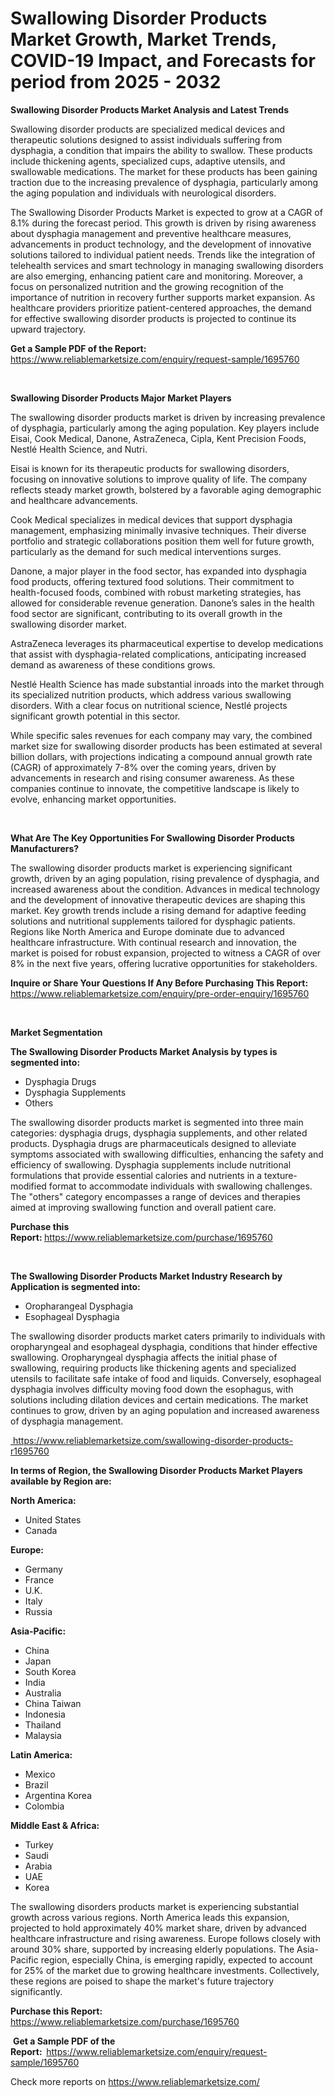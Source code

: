 <p><h1>Swallowing Disorder Products Market Growth, Market Trends, COVID-19 Impact, and Forecasts for period from 2025 - 2032</h1></p><p><strong>Swallowing Disorder Products Market Analysis and Latest Trends</strong></p>
<p><p>Swallowing disorder products are specialized medical devices and therapeutic solutions designed to assist individuals suffering from dysphagia, a condition that impairs the ability to swallow. These products include thickening agents, specialized cups, adaptive utensils, and swallowable medications. The market for these products has been gaining traction due to the increasing prevalence of dysphagia, particularly among the aging population and individuals with neurological disorders.</p><p>The Swallowing Disorder Products Market is expected to grow at a CAGR of 8.1% during the forecast period. This growth is driven by rising awareness about dysphagia management and preventive healthcare measures, advancements in product technology, and the development of innovative solutions tailored to individual patient needs. Trends like the integration of telehealth services and smart technology in managing swallowing disorders are also emerging, enhancing patient care and monitoring. Moreover, a focus on personalized nutrition and the growing recognition of the importance of nutrition in recovery further supports market expansion. As healthcare providers prioritize patient-centered approaches, the demand for effective swallowing disorder products is projected to continue its upward trajectory.</p></p>
<p><strong>Get a Sample PDF of the Report:&nbsp;</strong> <a href="https://www.reliablemarketsize.com/enquiry/request-sample/1695760?utm_campaign=3016&utm_medium=2&utm_source=Github&utm_content=ia&utm_term=27032025&utm_id=swallowing-disorder-products">https://www.reliablemarketsize.com/enquiry/request-sample/1695760</a></p>
<p>&nbsp;</p>
<p><strong>Swallowing Disorder Products Major Market Players</strong></p>
<p><p>The swallowing disorder products market is driven by increasing prevalence of dysphagia, particularly among the aging population. Key players include Eisai, Cook Medical, Danone, AstraZeneca, Cipla, Kent Precision Foods, Nestlé Health Science, and Nutri. </p><p>Eisai is known for its therapeutic products for swallowing disorders, focusing on innovative solutions to improve quality of life. The company reflects steady market growth, bolstered by a favorable aging demographic and healthcare advancements. </p><p>Cook Medical specializes in medical devices that support dysphagia management, emphasizing minimally invasive techniques. Their diverse portfolio and strategic collaborations position them well for future growth, particularly as the demand for such medical interventions surges.</p><p>Danone, a major player in the food sector, has expanded into dysphagia food products, offering textured food solutions. Their commitment to health-focused foods, combined with robust marketing strategies, has allowed for considerable revenue generation. Danone’s sales in the health food sector are significant, contributing to its overall growth in the swallowing disorder market.</p><p>AstraZeneca leverages its pharmaceutical expertise to develop medications that assist with dysphagia-related complications, anticipating increased demand as awareness of these conditions grows. </p><p>Nestlé Health Science has made substantial inroads into the market through its specialized nutrition products, which address various swallowing disorders. With a clear focus on nutritional science, Nestlé projects significant growth potential in this sector.</p><p>While specific sales revenues for each company may vary, the combined market size for swallowing disorder products has been estimated at several billion dollars, with projections indicating a compound annual growth rate (CAGR) of approximately 7-8% over the coming years, driven by advancements in research and rising consumer awareness. As these companies continue to innovate, the competitive landscape is likely to evolve, enhancing market opportunities.</p></p>
<p>&nbsp;</p>
<p><strong>What Are The Key Opportunities For Swallowing Disorder Products Manufacturers?</strong></p>
<p><p>The swallowing disorder products market is experiencing significant growth, driven by an aging population, rising prevalence of dysphagia, and increased awareness about the condition. Advances in medical technology and the development of innovative therapeutic devices are shaping this market. Key growth trends include a rising demand for adaptive feeding solutions and nutritional supplements tailored for dysphagic patients. Regions like North America and Europe dominate due to advanced healthcare infrastructure. With continual research and innovation, the market is poised for robust expansion, projected to witness a CAGR of over 8% in the next five years, offering lucrative opportunities for stakeholders.</p></p>
<p><strong>Inquire or Share Your Questions If Any Before Purchasing This Report:</strong> <a href="https://www.reliablemarketsize.com/enquiry/pre-order-enquiry/1695760?utm_campaign=3016&utm_medium=2&utm_source=Github&utm_content=ia&utm_term=27032025&utm_id=swallowing-disorder-products">https://www.reliablemarketsize.com/enquiry/pre-order-enquiry/1695760</a></p>
<p>&nbsp;</p>
<p><strong>Market Segmentation</strong></p>
<p><strong>The Swallowing Disorder Products Market Analysis by types is segmented into:</strong></p>
<p><ul><li>Dysphagia Drugs</li><li>Dysphagia Supplements</li><li>Others</li></ul></p>
<p><p>The swallowing disorder products market is segmented into three main categories: dysphagia drugs, dysphagia supplements, and other related products. Dysphagia drugs are pharmaceuticals designed to alleviate symptoms associated with swallowing difficulties, enhancing the safety and efficiency of swallowing. Dysphagia supplements include nutritional formulations that provide essential calories and nutrients in a texture-modified format to accommodate individuals with swallowing challenges. The "others" category encompasses a range of devices and therapies aimed at improving swallowing function and overall patient care.</p></p>
<p><strong>Purchase this Report:&nbsp;</strong><a href="https://www.reliablemarketsize.com/purchase/1695760?utm_campaign=3016&utm_medium=2&utm_source=Github&utm_content=ia&utm_term=27032025&utm_id=swallowing-disorder-products">https://www.reliablemarketsize.com/purchase/1695760</a></p>
<p>&nbsp;</p>
<p><strong>The Swallowing Disorder Products Market Industry Research by Application is segmented into:</strong></p>
<p><ul><li>Oropharangeal Dysphagia</li><li>Esophageal Dysphagia</li></ul></p>
<p><p>The swallowing disorder products market caters primarily to individuals with oropharyngeal and esophageal dysphagia, conditions that hinder effective swallowing. Oropharyngeal dysphagia affects the initial phase of swallowing, requiring products like thickening agents and specialized utensils to facilitate safe intake of food and liquids. Conversely, esophageal dysphagia involves difficulty moving food down the esophagus, with solutions including dilation devices and certain medications. The market continues to grow, driven by an aging population and increased awareness of dysphagia management.</p></p>
<p><a href="https://www.reliablemarketsize.com/swallowing-disorder-products-r1695760?utm_campaign=3016&utm_medium=2&utm_source=Github&utm_content=ia&utm_term=27032025&utm_id=swallowing-disorder-products">&nbsp;https://www.reliablemarketsize.com/swallowing-disorder-products-r1695760</a></p>
<p><strong>In terms of Region, the Swallowing Disorder Products Market Players available by Region are:</strong></p>
<p>
    <p> <strong> North America: </strong>
        <ul>
            <li>United States</li>
            <li>Canada</li>
        </ul>
        </p> 
    <p> <strong> Europe: </strong>
        <ul>
            <li>Germany</li>
            <li>France</li>
            <li>U.K.</li>
            <li>Italy</li>
            <li>Russia</li>
        </ul>
        </p> 
    <p> <strong> Asia-Pacific: </strong>
        <ul>
            <li>China</li>
            <li>Japan</li>
            <li>South Korea</li>
            <li>India</li>
            <li>Australia</li>
            <li>China Taiwan</li>
            <li>Indonesia</li>
            <li>Thailand</li>
            <li>Malaysia</li>
        </ul>
        </p> 
    <p> <strong> Latin America: </strong>
        <ul>
            <li>Mexico</li>
            <li>Brazil</li>
            <li>Argentina Korea</li>
            <li>Colombia</li>
        </ul>
        </p> 
    <p> <strong> Middle East & Africa: </strong>
        <ul>
            <li>Turkey</li>
            <li>Saudi</li>
            <li>Arabia</li>
            <li>UAE</li>
            <li>Korea</li>
        </ul>
    </p>
    </p>
<p><p>The swallowing disorders products market is experiencing substantial growth across various regions. North America leads this expansion, projected to hold approximately 40% market share, driven by advanced healthcare infrastructure and rising awareness. Europe follows closely with around 30% share, supported by increasing elderly populations. The Asia-Pacific region, especially China, is emerging rapidly, expected to account for 25% of the market due to growing healthcare investments. Collectively, these regions are poised to shape the market's future trajectory significantly.</p></p>
<p><strong>Purchase this Report: </strong><a href="https://www.reliablemarketsize.com/purchase/1695760?utm_campaign=3016&utm_medium=2&utm_source=Github&utm_content=ia&utm_term=27032025&utm_id=swallowing-disorder-products">https://www.reliablemarketsize.com/purchase/1695760</a></p>
<p>&nbsp;<strong>Get a Sample PDF of the Report:&nbsp;&nbsp;</strong><a href="https://www.reliablemarketsize.com/enquiry/request-sample/1695760?utm_campaign=3016&utm_medium=2&utm_source=Github&utm_content=ia&utm_term=27032025&utm_id=swallowing-disorder-products">https://www.reliablemarketsize.com/enquiry/request-sample/1695760</a></p>
<p><strong></strong></p>
<p>Check more reports on <a href="https://www.reliablemarketsize.com/?utm_campaign=3016&utm_medium=2&utm_source=Github&utm_content=ia&utm_term=27032025&utm_id=swallowing-disorder-products">https://www.reliablemarketsize.com/</a></p>